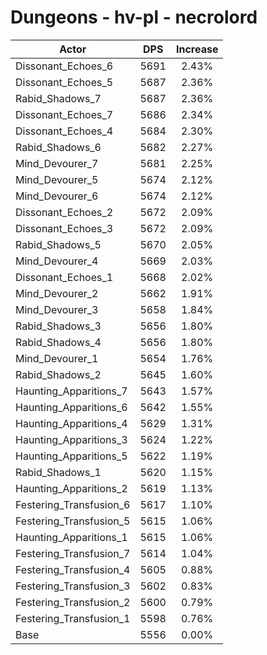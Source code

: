 # Dungeons - hv-pl - necrolord
| Actor | DPS | Increase |
|---|:---:|:---:|
|Dissonant_Echoes_6|5691|2.43%|
|Dissonant_Echoes_5|5687|2.36%|
|Rabid_Shadows_7|5687|2.36%|
|Dissonant_Echoes_7|5686|2.34%|
|Dissonant_Echoes_4|5684|2.30%|
|Rabid_Shadows_6|5682|2.27%|
|Mind_Devourer_7|5681|2.25%|
|Mind_Devourer_5|5674|2.12%|
|Mind_Devourer_6|5674|2.12%|
|Dissonant_Echoes_2|5672|2.09%|
|Dissonant_Echoes_3|5672|2.09%|
|Rabid_Shadows_5|5670|2.05%|
|Mind_Devourer_4|5669|2.03%|
|Dissonant_Echoes_1|5668|2.02%|
|Mind_Devourer_2|5662|1.91%|
|Mind_Devourer_3|5658|1.84%|
|Rabid_Shadows_3|5656|1.80%|
|Rabid_Shadows_4|5656|1.80%|
|Mind_Devourer_1|5654|1.76%|
|Rabid_Shadows_2|5645|1.60%|
|Haunting_Apparitions_7|5643|1.57%|
|Haunting_Apparitions_6|5642|1.55%|
|Haunting_Apparitions_4|5629|1.31%|
|Haunting_Apparitions_3|5624|1.22%|
|Haunting_Apparitions_5|5622|1.19%|
|Rabid_Shadows_1|5620|1.15%|
|Haunting_Apparitions_2|5619|1.13%|
|Festering_Transfusion_6|5617|1.10%|
|Festering_Transfusion_5|5615|1.06%|
|Haunting_Apparitions_1|5615|1.06%|
|Festering_Transfusion_7|5614|1.04%|
|Festering_Transfusion_4|5605|0.88%|
|Festering_Transfusion_3|5602|0.83%|
|Festering_Transfusion_2|5600|0.79%|
|Festering_Transfusion_1|5598|0.76%|
|Base|5556|0.00%|
